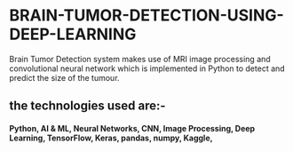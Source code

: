 # BRAIN-TUMOR-DETECTION-USING-DEEP-LEARNING

Brain Tumor Detection system makes use of MRI image processing and convolutional neural network which is implemented in Python to detect and
predict the size of the tumour.
## the technologies used are:-
#### Python, AI & ML, Neural Networks, CNN,  Image Processing, Deep Learning, TensorFlow, Keras, pandas, numpy, Kaggle, 
